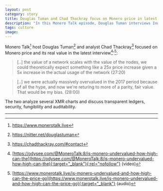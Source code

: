 ```yaml
---
layout: post
category: story
title: Douglas Tuman and Chad Thackray focus on Monero price in latest Monero Talk interview
description: "In this Monero Talk episode, Douglas Tuman interviews Indian crypto enthusiast Harsh Strongman (LifeMathMoney) on Bitcoin vs Monero."
tags: culture
image: 
---
```


Monero Talk[^0] host Douglas Tuman[^1] and analyst Chad Thackray[^2] focused on Monero price and its real value in the latest interview[^3]'[^4]:

> [..] the value of a network scales with the value of the nodes, we could theoretically expect something like a 25x price increase given a 5x increase in the actual usage of the network (27:20)

> [..] we were actually massively overvalued in the 2017 period because of all the hype, and now we're returing to more of a parity, fair value. That would be my bias. (28:00)

The two analyze several XMR charts and discuss transparent ledgers, security, fungibility and auditability.

---

[^0]: https://www.monerotalk.live
[^1]: https://nitter.net/douglastuman
[^2]: https://chadthackray.com/#contact
[^3]: [https://odysee.com/@MoneroTalk:8/is-monero-undervalued-how-high-can-the](https://odysee.com/@MoneroTalk:8/is-monero-undervalued-how-high-can-the){:target="_blank"}{:rel="nofollow"} (video)
[^4]: [https://www.monerotalk.live/is-monero-undervalued-and-how-high-can-the-price-go](https://www.monerotalk.live/is-monero-undervalued-and-how-high-can-the-price-go){:target="_blank"} (audio)
